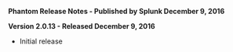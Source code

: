 **Phantom Release Notes - Published by Splunk December 9, 2016**


**Version 2.0.13 - Released December 9, 2016**

* Initial release

